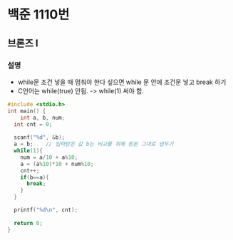 # 백준 1110번
## 브론즈 Ⅰ

### 설명
- while문 조건 넣을 때 멈춰야 한다 싶으면 while 문 안에 조건문 넣고 break 하기
- C언어는 while(true) 안됨. -> while(1) 써야 함.


``` C
#include <stdio.h>
int main() {
	int a, b, num;
  int cnt = 0;
  
  scanf("%d", &b);
  a = b;    // 입력받은 값 b는 비교를 위해 원본 그대로 냅두기
  while(1){
    num = a/10 + a%10;
    a = (a%10)*10 + num%10;
    cnt++;
    if(b==a){
      break;
    }
  }

  printf("%d\n", cnt);
  
  return 0;
}
```